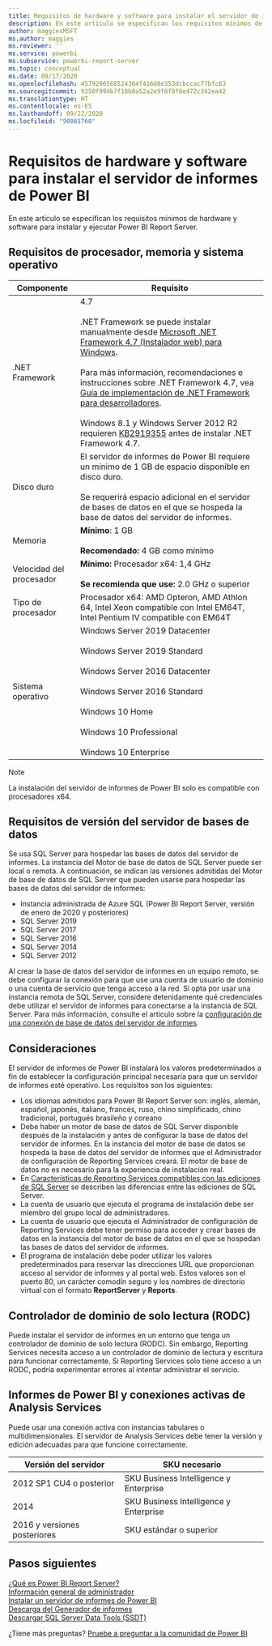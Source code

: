 ```yaml
---
title: Requisitos de hardware y software para instalar el servidor de informes de Power BI
description: En este artículo se especifican los requisitos mínimos de hardware y software para instalar y ejecutar Power BI Report Server.
author: maggiesMSFT
ms.author: maggies
ms.reviewer: ''
ms.service: powerbi
ms.subservice: powerbi-report-server
ms.topic: conceptual
ms.date: 09/17/2020
ms.openlocfilehash: 4579296568524304f416d8e353dcbccac77bfc63
ms.sourcegitcommit: 9350f994b7f18b0a52a2e9f8f8f8e472c342ea42
ms.translationtype: HT
ms.contentlocale: es-ES
ms.lasthandoff: 09/22/2020
ms.locfileid: "90861760"
---
```

# <a name="hardware-and-software-requirements-for-installing-power-bi-report-server"></a>Requisitos de hardware y software para instalar el servidor de informes de Power BI

En este artículo se especifican los requisitos mínimos de hardware y software para instalar y ejecutar Power BI Report Server.

## <a name="processor-memory-and-operating-system-requirements"></a>Requisitos de procesador, memoria y sistema operativo

| Componente | Requisito |
| --- | --- |
| .NET Framework |4.7<br><br>.NET Framework se puede instalar manualmente desde [Microsoft .NET Framework 4.7 (Instalador web) para Windows](https://support.microsoft.com/en-us/kb/3186500).<br/><br/> Para más información, recomendaciones e instrucciones sobre .NET Framework 4.7, vea [Guía de implementación de .NET Framework para desarrolladores](/dotnet/framework/deployment/deployment-guide-for-developers).<br/><br/>Windows 8.1 y Windows Server 2012 R2 requieren [KB2919355](https://support.microsoft.com/kb/2919355) antes de instalar .NET Framework 4.7. |
| Disco duro |El servidor de informes de Power BI requiere un mínimo de 1 GB de espacio disponible en disco duro.<br><br>Se requerirá espacio adicional en el servidor de bases de datos en el que se hospeda la base de datos del servidor de informes. |
| Memoria |**Mínimo**: 1 GB<br/><br/> **Recomendado:** 4 GB como mínimo |
| Velocidad del procesador |**Mínimo:** Procesador x64: 1,4 GHz<br/><br/> **Se recomienda que use:** 2.0 GHz o superior |
| Tipo de procesador |Procesador x64: AMD Opteron, AMD Athlon 64, Intel Xeon compatible con Intel EM64T, Intel Pentium IV compatible con EM64T |
| Sistema operativo |Windows Server 2019 Datacenter<br><br>Windows Server 2019 Standard<br><br>Windows Server 2016 Datacenter<br><br>Windows Server 2016 Standard<br><br>Windows 10 Home<br><br>Windows 10 Professional<br><br>Windows 10 Enterprise<br> |

> [!NOTE]
> La instalación del servidor de informes de Power BI solo es compatible con procesadores x64.


## <a name="database-server-version-requirements"></a>Requisitos de versión del servidor de bases de datos

Se usa SQL Server para hospedar las bases de datos del servidor de informes. La instancia del Motor de base de datos de SQL Server puede ser local o remota. A continuación, se indican las versiones admitidas del Motor de base de datos de SQL Server que pueden usarse para hospedar las bases de datos del servidor de informes:

* Instancia administrada de Azure SQL (Power BI Report Server, versión de enero de 2020 y posteriores)
* SQL Server 2019
* SQL Server 2017
* SQL Server 2016
* SQL Server 2014
* SQL Server 2012

Al crear la base de datos del servidor de informes en un equipo remoto, se debe configurar la conexión para que use una cuenta de usuario de dominio o una cuenta de servicio que tenga acceso a la red. Si opta por usar una instancia remota de SQL Server, considere detenidamente qué credenciales debe utilizar el servidor de informes para conectarse a la instancia de SQL Server. Para más información, consulte el artículo sobre la [configuración de una conexión de base de datos del servidor de informes](/sql/reporting-services/install-windows/configure-a-report-server-database-connection-ssrs-configuration-manager).

## <a name="considerations"></a>Consideraciones

El servidor de informes de Power BI instalará los valores predeterminados a fin de establecer la configuración principal necesaria para que un servidor de informes esté operativo. Los requisitos son los siguientes:

* Los idiomas admitidos para Power BI Report Server son: inglés, alemán, español, japonés, italiano, francés, ruso, chino simplificado, chino tradicional, portugués brasileño y coreano
* Debe haber un motor de base de datos de SQL Server disponible después de la instalación y antes de configurar la base de datos del servidor de informes. En la instancia del motor de base de datos se hospeda la base de datos del servidor de informes que el Administrador de configuración de Reporting Services creará. El motor de base de datos no es necesario para la experiencia de instalación real.
* En [Características de Reporting Services compatibles con las ediciones de SQL Server](/sql/reporting-services/reporting-services-features-supported-by-the-editions-of-sql-server-2016) se describen las diferencias entre las ediciones de SQL Server.
* La cuenta de usuario que ejecuta el programa de instalación debe ser miembro del grupo local de administradores.
* La cuenta de usuario que ejecuta el Administrador de configuración de Reporting Services debe tener permiso para acceder y crear bases de datos en la instancia del motor de base de datos en el que se hospedan las bases de datos del servidor de informes.
* El programa de instalación debe poder utilizar los valores predeterminados para reservar las direcciones URL que proporcionan acceso al servidor de informes y al portal web. Estos valores son el puerto 80, un carácter comodín seguro y los nombres de directorio virtual con el formato **ReportServer** y **Reports**.

## <a name="read-only-domain-controller-rodc"></a>Controlador de dominio de solo lectura (RODC)

 Puede instalar el servidor de informes en un entorno que tenga un controlador de dominio de solo lectura (RODC). Sin embargo, Reporting Services necesita acceso a un controlador de dominio de lectura y escritura para funcionar correctamente. Si Reporting Services solo tiene acceso a un RODC, podría experimentar errores al intentar administrar el servicio.

## <a name="power-bi-reports-and-analysis-services-live-connections"></a>Informes de Power BI y conexiones activas de Analysis Services

Puede usar una conexión activa con instancias tabulares o multidimensionales. El servidor de Analysis Services debe tener la versión y edición adecuadas para que funcione correctamente.

| **Versión del servidor** | **SKU necesario** |
| --- | --- |
| 2012 SP1 CU4 o posterior |SKU Business Intelligence y Enterprise |
| 2014 |SKU Business Intelligence y Enterprise |
| 2016 y versiones posteriores |SKU estándar o superior |

## <a name="next-steps"></a>Pasos siguientes

[¿Qué es Power BI Report Server?](get-started.md)  
[Información general de administrador](admin-handbook-overview.md)  
[Instalar un servidor de informes de Power BI](install-report-server.md)  
[Descarga del Generador de informes](https://www.microsoft.com/download/details.aspx?id=53613)  
[Descargar SQL Server Data Tools (SSDT)](/sql/ssdt/download-sql-server-data-tools-ssdt)

¿Tiene más preguntas? [Pruebe a preguntar a la comunidad de Power BI](https://community.powerbi.com/)